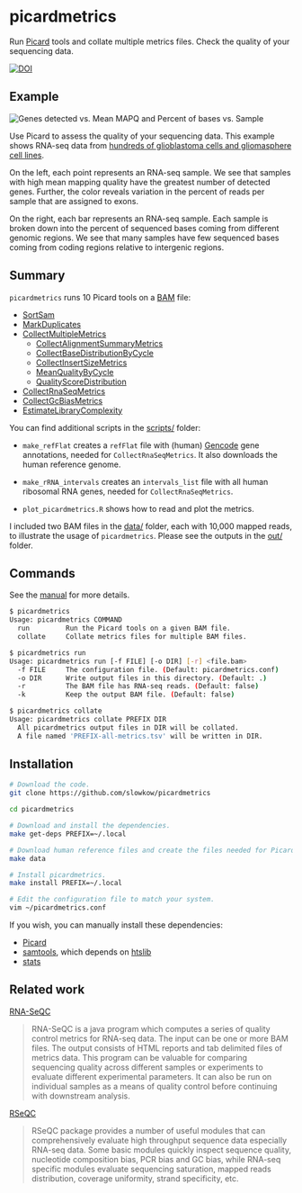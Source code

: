 # picardmetrics

Run [Picard] tools and collate multiple metrics files. Check the quality of
your sequencing data.

[![DOI](https://zenodo.org/badge/doi/10.5281/zenodo.17142.svg)](http://dx.doi.org/10.5281/zenodo.17142)

## Example

![Genes detected vs. Mean MAPQ and Percent of bases vs. Sample][example]

[example]: https://github.com/slowkow/picardmetrics/blob/master/man/picardmetrics-banner.png

Use Picard to assess the quality of your sequencing data. This example shows
RNA-seq data from [hundreds of glioblastoma cells and gliomasphere cell
lines][Patel2014].

On the left, each point represents an RNA-seq sample. We see that samples
with high mean mapping quality have the greatest number of detected genes.
Further, the color reveals variation in the percent of reads per sample
that are assigned to exons.

On the right, each bar represents an RNA-seq sample. Each sample is broken
down into the percent of sequenced bases coming from different genomic
regions. We see that many samples have few sequenced bases coming from
coding regions relative to intergenic regions.

[Patel2014]: http://www.ncbi.nlm.nih.gov/bioproject/PRJNA248302

## Summary

`picardmetrics` runs 10 Picard tools on a [BAM] file:

  -   [SortSam]
  -   [MarkDuplicates]
  -   [CollectMultipleMetrics]
      -   [CollectAlignmentSummaryMetrics]
      -   [CollectBaseDistributionByCycle]
      -   [CollectInsertSizeMetrics]
      -   [MeanQualityByCycle]
      -   [QualityScoreDistribution]
  -   [CollectRnaSeqMetrics]
  -   [CollectGcBiasMetrics]
  -   [EstimateLibraryComplexity]

You can find additional scripts in the [scripts/][scripts] folder:

  -   `make_refFlat` creates a `refFlat` file with (human) [Gencode] gene
      annotations, needed for `CollectRnaSeqMetrics`. It also downloads the
      human reference genome.

  -   `make_rRNA_intervals` creates an `intervals_list` file with all human
      ribosomal RNA genes, needed for `CollectRnaSeqMetrics`.

  -   `plot_picardmetrics.R` shows how to read and plot the metrics.

I included two BAM files in the [data/][data] folder, each with 10,000 mapped
reads, to illustrate the usage of `picardmetrics`. Please see the outputs in
the [out/][out] folder.

## Commands

See the [manual] for more details.

```bash
$ picardmetrics
Usage: picardmetrics COMMAND
  run         Run the Picard tools on a given BAM file.
  collate     Collate metrics files for multiple BAM files.

$ picardmetrics run
Usage: picardmetrics run [-f FILE] [-o DIR] [-r] <file.bam>
  -f FILE     The configuration file. (Default: picardmetrics.conf)
  -o DIR      Write output files in this directory. (Default: .)
  -r          The BAM file has RNA-seq reads. (Default: false)
  -k          Keep the output BAM file. (Default: false)

$ picardmetrics collate
Usage: picardmetrics collate PREFIX DIR
  All picardmetrics output files in DIR will be collated.
  A file named 'PREFIX-all-metrics.tsv' will be written in DIR.
```

## Installation

```bash
# Download the code.
git clone https://github.com/slowkow/picardmetrics

cd picardmetrics

# Download and install the dependencies.
make get-deps PREFIX=~/.local

# Download human reference files and create the files needed for Picard.
make data

# Install picardmetrics.
make install PREFIX=~/.local

# Edit the configuration file to match your system.
vim ~/picardmetrics.conf
```

If you wish, you can manually install these dependencies:

-   [Picard]
-   [samtools], which depends on [htslib]
-   [stats]

[BAM]: http://samtools.github.io/hts-specs/SAMv1.pdf
[Gencode]: http://www.gencodegenes.org/

[Picard]: https://broadinstitute.github.io/picard/
[samtools]: https://github.com/samtools/samtools
[htslib]: https://github.com/samtools/htslib
[stats]: https://github.com/arq5x/filo

[scripts]: https://github.com/slowkow/picardmetrics/tree/master/scripts
[data]: https://github.com/slowkow/picardmetrics/tree/master/data
[out]: https://github.com/slowkow/picardmetrics/tree/master/out

[manual]: http://slowkow.com/picardmetrics/

[SortSam]: https://broadinstitute.github.io/picard/command-line-overview.html#SortSam
[MarkDuplicates]: https://broadinstitute.github.io/picard/command-line-overview.html#MarkDuplicates
[CollectMultipleMetrics]: https://broadinstitute.github.io/picard/command-line-overview.html#CollectMultipleMetrics
[CollectAlignmentSummaryMetrics]: https://broadinstitute.github.io/picard/command-line-overview.html#CollectAlignmentSummaryMetrics
[CollectBaseDistributionByCycle]: https://broadinstitute.github.io/picard/command-line-overview.html#CollectBaseDistributionByCycle
[CollectInsertSizeMetrics]: https://broadinstitute.github.io/picard/command-line-overview.html#CollectInsertSizeMetrics
[MeanQualityByCycle]: https://broadinstitute.github.io/picard/command-line-overview.html#MeanQualityByCycle
[QualityScoreDistribution]: https://broadinstitute.github.io/picard/command-line-overview.html#QualityScoreDistribution
[CollectRnaSeqMetrics]: https://broadinstitute.github.io/picard/command-line-overview.html#CollectRnaSeqMetrics
[CollectGcBiasMetrics]: https://broadinstitute.github.io/picard/command-line-overview.html#CollectGcBiasMetrics
[EstimateLibraryComplexity]: https://broadinstitute.github.io/picard/command-line-overview.html#EstimateLibraryComplexity

## Related work

[RNA-SeQC][rnaseqc]

> RNA-SeQC is a java program which computes a series of quality control metrics for RNA-seq data. The input can be one or more BAM files. The output consists of HTML reports and tab delimited files of metrics data. This program can be valuable for comparing sequencing quality across different samples or experiments to evaluate different experimental parameters. It can also be run on individual samples as a means of quality control before continuing with downstream analysis.

[RSeQC][rseqc]

> RSeQC package provides a number of useful modules that can comprehensively evaluate high throughput sequence data especially RNA-seq data. Some basic modules quickly inspect sequence quality, nucleotide composition bias, PCR bias and GC bias, while RNA-seq specific modules evaluate sequencing saturation, mapped reads distribution, coverage uniformity, strand specificity, etc.

[rnaseqc]: http://www.broadinstitute.org/cancer/cga/rna-seqc
[rseqc]: http://rseqc.sourceforge.net/
